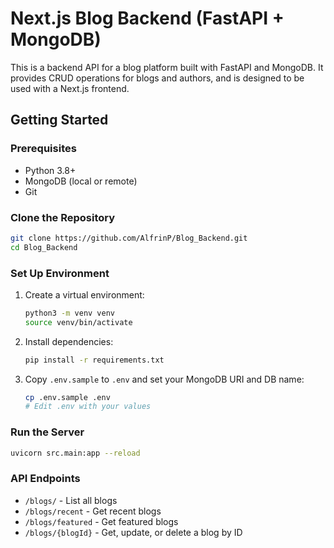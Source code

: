 # Next.js Blog Backend (FastAPI + MongoDB)

This is a backend API for a blog platform built with FastAPI and MongoDB. It provides CRUD operations for blogs and authors, and is designed to be used with a Next.js frontend.

## Getting Started

### Prerequisites

- Python 3.8+
- MongoDB (local or remote)
- Git

### Clone the Repository

```sh
git clone https://github.com/AlfrinP/Blog_Backend.git
cd Blog_Backend
```

### Set Up Environment

1. Create a virtual environment:
   ```sh
   python3 -m venv venv
   source venv/bin/activate
   ```
2. Install dependencies:
   ```sh
   pip install -r requirements.txt
   ```
3. Copy `.env.sample` to `.env` and set your MongoDB URI and DB name:
   ```sh
   cp .env.sample .env
   # Edit .env with your values
   ```

### Run the Server

```sh
uvicorn src.main:app --reload
```

### API Endpoints

- `/blogs/` - List all blogs
- `/blogs/recent` - Get recent blogs
- `/blogs/featured` - Get featured blogs
- `/blogs/{blogId}` - Get, update, or delete a blog by ID
